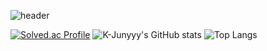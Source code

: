 ![header](https://capsule-render.vercel.app/api?type=waving&color=00ACEE&height=300&section=header&text=HyeonWooPark&fontSize=70&fontColor=FFFFFF&animation=fadeIn&fontAlignY=38&descAlignY=55&descAlign=80)

[![Solved.ac Profile](http://mazassumnida.wtf/api/v2/generate_badge?boj=smacow)](https://solved.ac/smacow)
![K-Junyyy's GitHub stats](https://github-readme-stats.vercel.app/api?username=smartcow99&show_icons=true&theme=cobalt)
![Top Langs](https://github-readme-stats.vercel.app/api/top-langs/?username=smartcow99&layout=Demo&theme=cobalt)

